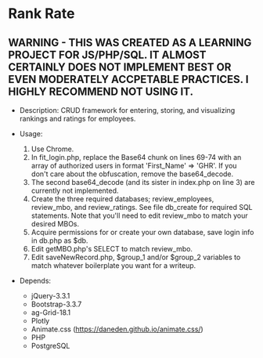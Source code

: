 ﻿
# Rank Rate

## WARNING - THIS WAS CREATED AS A LEARNING PROJECT FOR JS/PHP/SQL. IT ALMOST CERTAINLY DOES NOT IMPLEMENT BEST OR EVEN MODERATELY ACCPETABLE PRACTICES. I HIGHLY RECOMMEND NOT USING IT.

* Description: CRUD framework for entering, storing, and visualizing rankings and ratings for employees.

* Usage:
    1. Use Chrome.
    2. In fit_login.php, replace the Base64 chunk on lines 69-74 with an array of authorized users in format 'First_Name' => 'GHR'. If you don't care about the obfuscation, remove the base64_decode.
    3. The second base64_decode (and its sister in index.php on line 3) are currently not implemented.
    4. Create the three required databases; review_employees, review_mbo, and review_ratings. See file db_create for required SQL statements. Note that you'll need to edit review_mbo to match your desired MBOs.
    5. Acquire permissions for or create your own database, save login info in db.php as $db.
    6. Edit getMBO.php's SELECT to match review_mbo.
    7. Edit saveNewRecord.php, $group_1 and/or $group_2 variables to match whatever boilerplate you want for a writeup.

* Depends: 
    * jQuery-3.3.1
    * Bootstrap-3.3.7
    * ag-Grid-18.1
    * Plotly
    * Animate.css (https://daneden.github.io/animate.css/)
    * PHP
    * PostgreSQL
